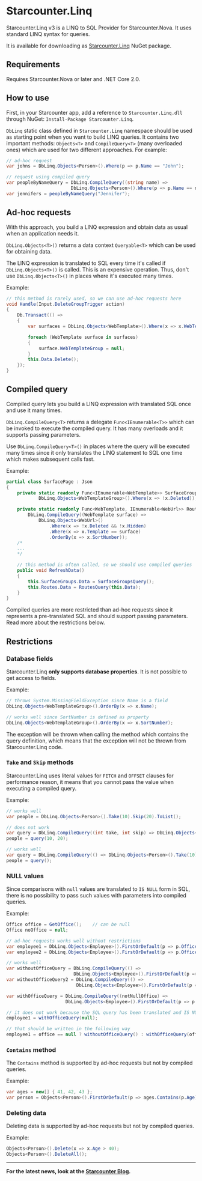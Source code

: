 # Starcounter.Linq

Starcounter.Linq v3 is a LINQ to SQL Provider for Starcounter.Nova. It uses standard LINQ syntax for queries.

It is available for downloading as [Starcounter.Linq](https://www.nuget.org/packages/Starcounter.Linq/) NuGet package.

## Requirements

Requires Starcounter.Nova or later and .NET Core 2.0.

## How to use

First, in your Starcounter app, add a reference to `Starcounter.Linq.dll` through NuGet: `Install-Package Starcounter.Linq`.

`DbLinq` static class defined in `Starcounter.Linq` namespace should be used as starting point when you want to build LINQ queries. It contains two important methods: `Objects<T>` and `CompileQuery<T>` (many overloaded ones) which are used for two different approaches. For example:

```csharp
// ad-hoc request
var johns = DbLinq.Objects<Person>().Where(p => p.Name == "John");

// request using compiled query
var peopleByNameQuery = DbLinq.CompileQuery((string name) =>
                        DbLinq.Objects<Person>().Where(p => p.Name == name));
var jennifers = peopleByNameQuery("Jennifer");
```

## Ad-hoc requests

With this approach, you build a LINQ expression and obtain data as usual when an application needs it.

`DbLinq.Objects<T>()` returns a data context `Queryable<T>` which can be used for obtaining data.

The LINQ expression is translated to SQL every time it's called if `DbLinq.Objects<T>()` is called. This is an expensive operation. Thus, don't use `DbLinq.Objects<T>()` in places where it's executed many times.

Example:

```csharp
// this method is rarely used, so we can use ad-hoc requests here
void Handle(Input.DeleteGroupTrigger action)
{
    Db.Transact(() =>
    {
        var surfaces = DbLinq.Objects<WebTemplate>().Where(x => x.WebTemplateGroup == this.Data);

        foreach (WebTemplate surface in surfaces)
        {
            surface.WebTemplateGroup = null;
        }
        this.Data.Delete();
    });
}
```

## Compiled query

Compiled query lets you build a LINQ expression with translated SQL once and use it many times.

`DbLinq.CompileQuery<T>` returns a delegate `Func<IEnumerable<T>>` which can be invoked to execute the compiled query. It has many overloads and it supports passing parameters.

Use `DbLinq.CompileQuery<T>()` in places where the query will be executed many times since it only translates the LINQ statement to SQL one time which makes subsequent calls fast.

Example:

```csharp
partial class SurfacePage : Json
{
    private static readonly Func<IEnumerable<WebTemplate>> SurfaceGroupsQuery = DbLinq.CompileQuery(() =>
            DbLinq.Objects<WebTemplateGroup>().Where(x => !x.Deleted));

    private static readonly Func<WebTemplate, IEnumerable<WebUrl>> RoutesQuery =
        DbLinq.CompileQuery((WebTemplate surface) =>
            DbLinq.Objects<WebUrl>()
                .Where(x => !x.Deleted && !x.Hidden)
                .Where(x => x.Template == surface)
                .OrderBy(x => x.SortNumber));
    /*
    ...
    */

    // this method is often called, so we should use compiled queries
    public void RefreshData()
    {
        this.SurfaceGroups.Data = SurfaceGroupsQuery();
        this.Routes.Data = RoutesQuery(this.Data);
    }
}
```

Compiled queries are more restricted than ad-hoc requests since it represents a pre-translated SQL and should support passing parameters. Read more about the restrictions below.

## Restrictions

### Database fields

Starcounter.Linq **only supports database properties**. It is not possible to get access to fields.

Example:

```csharp
// throws System.MissingFieldException since Name is a field
DbLinq.Objects<WebTemplateGroup>().OrderBy(x => x.Name);

// works well since SortNumber is defined as property
DbLinq.Objects<WebTemplateGroup>().OrderBy(x => x.SortNumber);
```

The exception will be thrown when calling the method which contains the query definition, which means that the exception will not be thrown from Starcounter.Linq code.

### `Take` and `Skip` methods

Starcounter.Linq uses literal values for `FETCH` and `OFFSET` clauses for performance reason, it means that you cannot pass the value when executing a compiled query.

Example:

```csharp
// works well
var people = DbLinq.Objects<Person>().Take(10).Skip(20).ToList();

// does not work
var query = DbLinq.CompileQuery((int take, int skip) => DbLinq.Objects<Person>().Take(take).Skip(skip));
people = query(10, 20);

// works well
var query = DbLinq.CompileQuery(() => DbLinq.Objects<Person>().Take(10).Skip(20));
people = query();
```

### NULL values

Since comparisons with `null` values are translated to `IS NULL` form in SQL, there is no possibility to pass such values with parameters into compiled queries.

Example:

```csharp
Office office = GetOffice();    // can be null
Office noOffice = null;

// ad-hoc requests works well without restrictions
var employee1 = DbLinq.Objects<Employee>().FirstOrDefault(p => p.Office != null);
var employee2 = DbLinq.Objects<Employee>().FirstOrDefault(p => p.Office == office);

// works well
var withoutOfficeQuery = DbLinq.CompileQuery(() =>
                         DbLinq.Objects<Employee>().FirstOrDefault(p => p.Office != null));
var withoutOfficeQuery2 = DbLinq.CompileQuery(() =>
                          DbLinq.Objects<Employee>().FirstOrDefault(p => p.Office == noOffice));

var withOfficeQuery = DbLinq.CompileQuery((notNullOffice) =>
                      DbLinq.Objects<Employee>().FirstOrDefault(p => p.Office == notNullOffice));

// it does not work because the SQL query has been translated and IS NULL cannot be inserted
employee1 = withOfficeQuery(null);

// that should be written in the following way
employee1 = office == null ? withoutOfficeQuery() : withOfficeQuery(office);
```

### `Contains` method

The `Contains` method is supported by ad-hoc requests but not by compiled queries.

Example:

```csharp
var ages = new[] { 41, 42, 43 };
var person = Objects<Person>().FirstOrDefault(p => ages.Contains(p.Age));
```

### Deleting data

Deleting data is supported by ad-hoc requests but not by compiled queries.

Example:

```csharp
Objects<Person>().Delete(x => x.Age > 40);
Objects<Person>().DeleteAll();
```

-----

**For the latest news, look at the [Starcounter Blog](https://starcounter.io/blog/).**